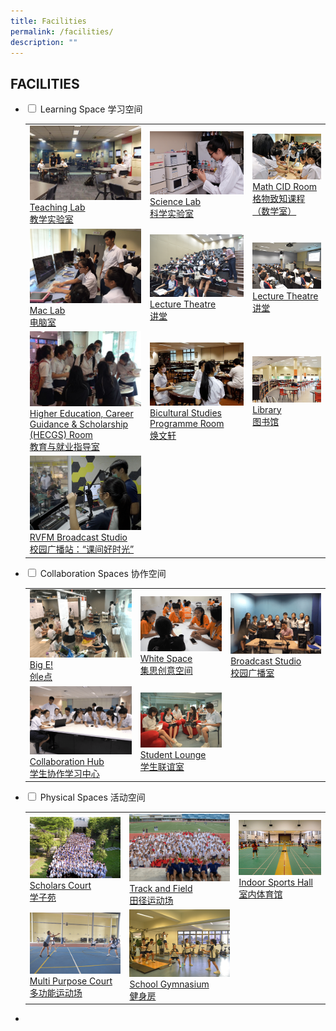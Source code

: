 ```yaml
---
title: Facilities
permalink: /facilities/
description: ""
---
```

## FACILITIES
<ul class="jekyllcodex_accordion">
	<li>
		<input type="checkbox" id="accordion1">
		<label for="accordion1">Learning Space 学习空间</label>
		<div>
			<table>
				<tr>
					<td>
						<a href="/images/Teaching%20Lab.png">
							<img src="/images/Teaching%20Lab.png"/> Teaching Lab <br>教学实验室
						</a>
					</td>
					<td>
						<a href="/images/2%20Science%20laboratory%20with%20advanced%20analytical%20instruments.png">
							<img src="/images/2%20Science%20laboratory%20with%20advanced%20analytical%20instruments.png"/> Science Lab <br> 科学实验室
						</a>
					</td>
					<td>
						<a href="/images/3%20Math%20CID%20room.png">
							<img src="/images/3%20Math%20CID%20room.png"/> Math CID Room <br> 格物致知课程（数学室）
						</a>
					</td>
				</tr>
				<tr>
					<td>
						<a href="/images/4%20Mac%20Lab.png">
							<img src="/images/4%20Mac%20Lab.png"/> Mac Lab <br>电脑室
						</a>
					</td>
					<td>
						<a href="/images/5%20Lecture%20Theatre.png">
							<img src="/images/5%20Lecture%20Theatre.png"/> Lecture Theatre <br> 讲堂
						</a>
					</td>
					<td>
						<a href="/images/6%20Lecture%20Theatre.png">
							<img src="/images/6%20Lecture%20Theatre.png"/> Lecture Theatre <br> 讲堂
						</a>
					</td>
				</tr>
				<tr>
					<td>
						<a href="/images/8Higher%20Education,%20Career%20Guidance%20_%20Scholarships%20(HECGS)%20Room.png">
							<img src="/images/8Higher%20Education,%20Career%20Guidance%20_%20Scholarships%20(HECGS)%20Room.png"/> Higher Education, Career Guidance & Scholarship (HECGS) Room <br> 教育与就业指导室
						</a>
					</td>
					<td>
						<a href="/images/Bicultural%20Studies.png">
							<img src="/images/Bicultural%20Studies.png"/> Bicultural Studies Programme Room <br> 焕文轩
						</a>
					</td>
					<td>
						<a href="/images/Library.png">
							<img src="/images/Library.png"/> Library <br> 图书馆
						</a>
					</td>
				</tr>
				<tr>
					<td>
						<a href="/images/RVFM%20studio.png">
							<img src="/images/RVFM%20studio.png"/> RVFM Broadcast Studio <br> 校园广播站：“课间好时光”
						</a>
					</td>
					<td></td>
					<td></td>
				</tr>
			</table>
		</li>
		<li>
		<input type="checkbox" id="accordion2">
		<label for="accordion2">Collaboration Spaces 协作空间 </label>
		<div>
			<table>
				<tr>
					<td>
						<a href="/images/1big%20e.png">
							<img src="/images/1big%20e.png"/> Big E! <br>创e点
						</a>
					</td>
					<td>
						<a href="/images/2whitespace.png">
							<img src="/images/2whitespace.png"/> White Space <br>集思创意空间
						</a>
					</td>
					<td>
						<a href="/images/3broadcast studio.png">
							<img src="/images/3broadcast studio.png"/> Broadcast Studio <br>校园广播室
						</a>
					</td>
				</tr>
				<tr>
					<td>
						<a href="/images/4collaboration.png">
							<img src="/images/4collaboration.png"/> Collaboration Hub <br>学生协作学习中心
						</a>
					</td>
					<td>
						<a href="/images/5student lounge.png">
							<img src="/images/5student lounge.png"/> Student Lounge <br>学生联谊室
						</a>
					</td>
				</tr>
			</table>
			</li>
			<li>
				<input type="checkbox" id="accordion3">
		<label for="accordion3">Physical Spaces 活动空间 </label>
		<div>
			<table>
				<tr>
					<td>
						<a href="/images/4 Scholars Court.png">
							<img src="/images/4 Scholars Court.png"/> Scholars Court <br>学子苑
						</a>
					</td>
					<td>
						<a href="/images/1 Track and Field.png">
							<img src="/images/1 Track and Field.png"/> Track and Field <br>田径运动场
						</a>
					</td>
					<td>
						<a href="/images/Indoor Sport Hall.png">
							<img src="/images/Indoor Sport Hall.png"/> Indoor Sports Hall <br>室内体育馆
						</a>
					</td>
				</tr>
				<tr>
					<td>
						<a href="/images/3 Multi Purpose Court.png">
							<img src="/images/3 Multi Purpose Court.png"/> Multi Purpose Court <br>多功能运动场
						</a>
					</td>
					<td>
						<a href="/images/2 School_Gymnasium.png">
							<img src="/images/2 School_Gymnasium.png"/> School Gymnasium <br>健身房
						</a>
					</td>
				</tr>
			</table>
			</li>
				<li>
					